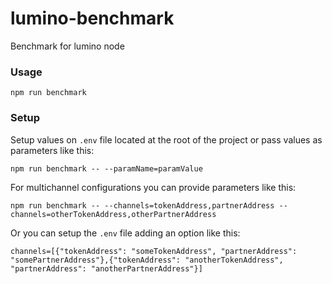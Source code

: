 # lumino-benchmark
Benchmark for lumino node

### Usage

`npm run benchmark`

### Setup

Setup values on `.env` file located at the root of the project or pass values as parameters like this:

`npm run benchmark -- --paramName=paramValue`

For multichannel configurations you can provide parameters like this:

`npm run benchmark -- --channels=tokenAddress,partnerAddress --channels=otherTokenAddress,otherPartnerAddress`

Or you can setup the `.env` file adding an option like this:

`channels=[{"tokenAddress": "someTokenAddress", "partnerAddress": "somePartnerAddress"},{"tokenAddress": "anotherTokenAddress", "partnerAddress": "anotherPartnerAddress"}]`
